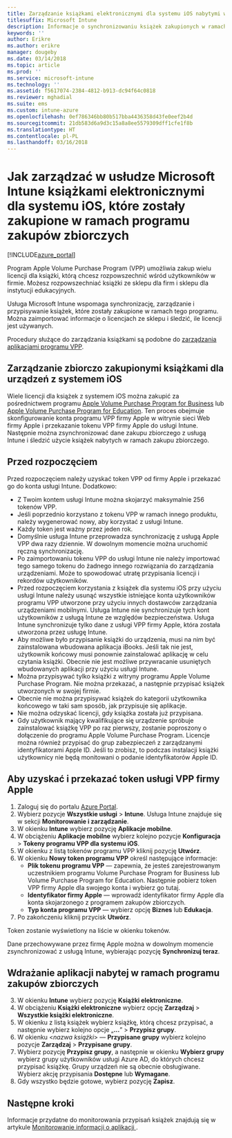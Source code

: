 ```yaml
---
title: Zarządzanie książkami elektronicznymi dla systemu iOS nabytymi w ramach zakupów zbiorczych
titlesuffix: Microsoft Intune
description: Informacje o synchronizowaniu książek zakupionych w ramach zakupów zbiorczych w sklepie z aplikacjami dla systemu iOS z usługą Intune oraz o zarządzaniu ich użyciem i jego śledzeniu.
keywords: ''
author: Erikre
ms.author: erikre
manager: dougeby
ms.date: 03/14/2018
ms.topic: article
ms.prod: ''
ms.service: microsoft-intune
ms.technology: ''
ms.assetid: f5617074-2384-4812-b913-dc94f64c0818
ms.reviewer: mghadial
ms.suite: ems
ms.custom: intune-azure
ms.openlocfilehash: 0ef786346bb80b517bba4436358d43fe0eef2b4d
ms.sourcegitcommit: 21db583d6a9d3c15a8a8ee5579309dff1cfe1f8b
ms.translationtype: HT
ms.contentlocale: pl-PL
ms.lasthandoff: 03/16/2018
---
```

# <a name="how-to-manage-ios-ebooks-you-purchased-through-a-volume-purchase-program-with-microsoft-intune"></a>Jak zarządzać w usłudze Microsoft Intune książkami elektronicznymi dla systemu iOS, które zostały zakupione w ramach programu zakupów zbiorczych


[!INCLUDE[azure_portal](./includes/azure_portal.md)]

Program Apple Volume Purchase Program (VPP) umożliwia zakup wielu licencji dla książki, którą chcesz rozpowszechnić wśród użytkowników w firmie. Możesz rozpowszechniać książki ze sklepu dla firm i sklepu dla instytucji edukacyjnych.

Usługa Microsoft Intune wspomaga synchronizację, zarządzanie i przypisywanie książek, które zostały zakupione w ramach tego programu. Można zaimportować informacje o licencjach ze sklepu i śledzić, ile licencji jest używanych.

Procedury służące do zarządzania książkami są podobne do [zarządzania aplikacjami programu VPP](vpp-apps-ios.md).

## <a name="manage-volume-purchased-books-for-ios-devices"></a>Zarządzanie zbiorczo zakupionymi książkami dla urządzeń z systemem iOS
Wiele licencji dla książek z systemem iOS można zakupić za pośrednictwem programu [Apple Volume Purchase Program for Business](http://www.apple.com/business/vpp/) lub [Apple Volume Purchase Program for Education](http://volume.itunes.apple.com/us/store). Ten proces obejmuje skonfigurowanie konta programu VPP firmy Apple w witrynie sieci Web firmy Apple i przekazanie tokenu VPP firmy Apple do usługi Intune.  Następnie można zsynchronizować dane zakupu zbiorczego z usługą Intune i śledzić użycie książek nabytych w ramach zakupu zbiorczego.

## <a name="before-you-start"></a>Przed rozpoczęciem
Przed rozpoczęciem należy uzyskać token VPP od firmy Apple i przekazać go do konta usługi Intune. Dodatkowo:

* Z Twoim kontem usługi Intune można skojarzyć maksymalnie 256 tokenów VPP.
* Jeśli poprzednio korzystano z tokenu VPP w ramach innego produktu, należy wygenerować nowy, aby korzystać z usługi Intune.
* Każdy token jest ważny przez jeden rok.
* Domyślnie usługa Intune przeprowadza synchronizację z usługą Apple VPP dwa razy dziennie. W dowolnym momencie można uruchomić ręczną synchronizację.
* Po zaimportowaniu tokenu VPP do usługi Intune nie należy importować tego samego tokenu do żadnego innego rozwiązania do zarządzania urządzeniami. Może to spowodować utratę przypisania licencji i rekordów użytkowników.
* Przed rozpoczęciem korzystania z książek dla systemu iOS przy użyciu usługi Intune należy usunąć wszystkie istniejące konta użytkowników programu VPP utworzone przy użyciu innych dostawców zarządzania urządzeniami mobilnymi. Usługa Intune nie synchronizuje tych kont użytkowników z usługą Intune ze względów bezpieczeństwa. Usługa Intune synchronizuje tylko dane z usługi VPP firmy Apple, która została utworzona przez usługę Intune.
* Aby możliwe było przypisanie książki do urządzenia, musi na nim być zainstalowana wbudowana aplikacja iBooks. Jeśli tak nie jest, użytkownik końcowy musi ponownie zainstalować aplikację w celu czytania książki. Obecnie nie jest możliwe przywracanie usuniętych wbudowanych aplikacji przy użyciu usługi Intune.
* Można przypisywać tylko książki z witryny programu Apple Volume Purchase Program. Nie można przekazać, a następnie przypisać książek utworzonych w swojej firmie.
* Obecnie nie można przypisywać książek do kategorii użytkownika końcowego w taki sam sposób, jak przypisuje się aplikacje.
* Nie można odzyskać licencji, gdy książka została już przypisana.
* Gdy użytkownik mający kwalifikujące się urządzenie spróbuje zainstalować książkę VPP po raz pierwszy, zostanie poproszony o dołączenie do programu Apple Volume Purchase Program. Licencje można również przypisać do grup zabezpieczeń z zarządzanymi identyfikatorami Apple ID. Jeśli to zrobisz, to podczas instalacji książki użytkownicy nie będą monitowani o podanie identyfikatorów Apple ID.

## <a name="to-get-and-upload-an-apple-vpp-token"></a>Aby uzyskać i przekazać token usługi VPP firmy Apple

1. Zaloguj się do portalu [Azure Portal](https://portal.azure.com).
2. Wybierz pozycje **Wszystkie usługi** > **Intune**. Usługa Intune znajduje się w sekcji **Monitorowanie i zarządzanie**.
3. W okienku **Intune** wybierz pozycję **Aplikacje mobilne**.
1.  W obciążeniu **Aplikacje mobilne** wybierz kolejno pozycje **Konfiguracja** > **Tokeny programu VPP dla systemu iOS**.
2.  W okienku z listą tokenów programu VPP kliknij pozycję **Utwórz**.
3.  W okienku **Nowy token programu VPP** określ następujące informacje:
    - **Plik tokenu programu VPP** — zapewnia, że jesteś zarejestrowanym uczestnikiem programu Volume Purchase Program for Business lub Volume Purchase Program for Education. Następnie pobierz token VPP firmy Apple dla swojego konta i wybierz go tutaj.
    - **Identyfikator firmy Apple** — wprowadź identyfikator firmy Apple dla konta skojarzonego z programem zakupów zbiorczych.
    - **Typ konta programu VPP** — wybierz opcję **Biznes** lub **Edukacja**.
4. Po zakończeniu kliknij przycisk **Utwórz**.

Token zostanie wyświetlony na liście w okienku tokenów.


Dane przechowywane przez firmę Apple można w dowolnym momencie zsynchronizować z usługą Intune, wybierając pozycję **Synchronizuj teraz**.

## <a name="to-assign-a-volume-purchased-app"></a>Wdrażanie aplikacji nabytej w ramach programu zakupów zbiorczych

3. W okienku **Intune** wybierz pozycję **Książki elektroniczne**.
1. W obciążeniu **Książki elektroniczne** wybierz opcję **Zarządzaj** > **Wszystkie książki elektroniczne**.
2. W okienku z listą książek wybierz książkę, którą chcesz przypisać, a następnie wybierz kolejno opcje „**...**” > **Przypisz grupy**.
3. W okienku <*nazwa książki*> — **Przypisane grupy** wybierz kolejno pozycje **Zarządzaj** > **Przypisane grupy**.
4. Wybierz pozycję **Przypisz grupy**, a następnie w okienku **Wybierz grupy** wybierz grupy użytkowników usługi Azure AD, do których chcesz przypisać książkę. Grupy urządzeń nie są obecnie obsługiwane.
Wybierz akcję przypisania **Dostępne** lub **Wymagane**. 
5. Gdy wszystko będzie gotowe, wybierz pozycję **Zapisz**.

## <a name="next-steps"></a>Następne kroki

Informacje przydatne do monitorowania przypisań książek znajdują się w artykule [Monitorowanie informacji o aplikacji ](apps-monitor.md).






